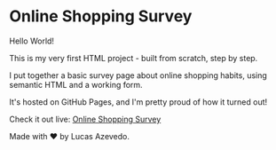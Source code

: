 # Online Shopping Survey
Hello World!

This is my very first HTML project - built from scratch, step by step.

I put together a basic survey page about online shopping habits, using semantic HTML and a working form.

It's hosted on GitHub Pages, and I'm pretty proud of how it turned out!

Check it out live: [Online Shopping Survey](https://lucasazevedothedev.github.io/Online_Shopping_Survey/) 

Made with ❤️ by Lucas Azevedo.